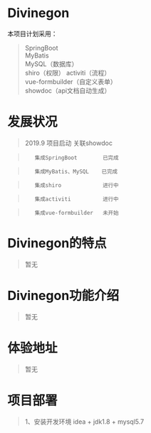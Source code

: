 # Divinegon
本项目计划采用：
>SpringBoot  
>MyBatis  
>MySQL（数据库）  
>shiro（权限）
>activiti（流程）  
>vue-formbuilder（自定义表单）  
>showdoc（api文档自动生成）  

# 发展状况

>2019.9  项目启动
>        关联showdoc

>        集成SpringBoot        已完成 
   
>        集成MyBatis、MySQL    已完成

>        集成shiro             进行中

>        集成activiti          进行中

>        集成vue-formbuilder   未开始


# Divinegon的特点

>暂无

# Divinegon功能介绍

>暂无

# 体验地址

>暂无

# 项目部署

>1、安装开发环境 idea  + jdk1.8 + mysql5.7
    